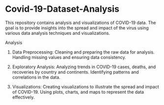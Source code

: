 # Covid-19-Dataset-Analysis
This repository contains analysis and visualizations of COVID-19 data. The goal is to provide insights into the spread and impact of the virus using various data analysis techniques and visualizations.

Analysis
1. Data Preprocessing:
Cleaning and preparing the raw data for analysis.
Handling missing values and ensuring data consistency.

2. Exploratory Analysis:
Analyzing trends in COVID-19 cases, deaths, and recoveries by country and continents.
Identifying patterns and correlations in the data.

3. Visualizations:
Creating visualizations to illustrate the spread and impact of COVID-19.
Using plots, charts, and maps to represent the data effectively.
